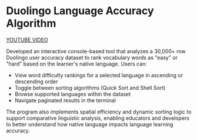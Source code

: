 # Duolingo Language Accuracy Algorithm

[YOUTUBE VIDEO](<https://www.youtube.com/watch?v=WaQSSBRsU88&ab_channel=AlisiaNguyen>)

Developed an interactive console-based tool that analyzes a 30,000+ row Duolingo user accuracy dataset to rank vocabulary words as "easy" or "hard" based on the learner's native language. Users can:

- View word difficulty rankings for a selected language in ascending or descending order
- Toggle between sorting algorithms (Quick Sort and Shell Sort)
- Browse supported languages within the dataset
- Navigate paginated results in the terminal

The program also implements spatial efficiency and dynamic sorting logic to support comparative linguistic analysis, enabling educators and developers to better understand how native language impacts language learning accuracy.

